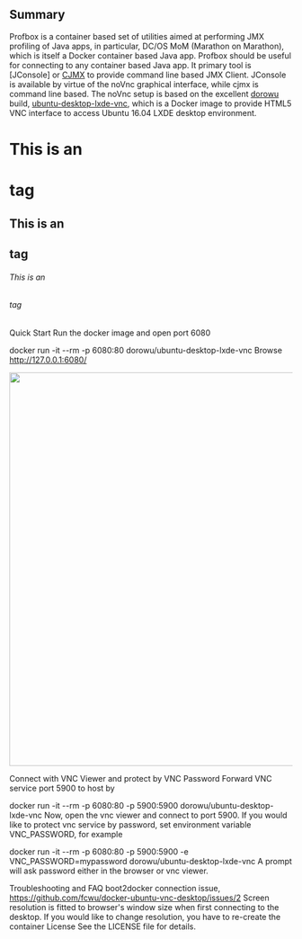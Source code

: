 

## Summary

Profbox is a container based set of utilities aimed at performing JMX profiling of Java apps, in particular, DC/OS MoM (Marathon on Marathon), which is itself a Docker container based Java app. Profbox should be useful for connecting to any container based Java app.  It primary tool is [JConsole] or [CJMX](https://github.com/cjmx/cjmx) to provide command line based JMX Client.  JConsole is available by virtue of the noVnc graphical interface, while cjmx is command line based.   The noVnc setup is based on the excellent [dorowu](https://hub.docker.com/r/dorowu/) build, [ubuntu-desktop-lxde-vnc](https://hub.docker.com/r/dorowu/ubuntu-desktop-lxde-vnc/), which is a Docker image to provide HTML5 VNC interface to access Ubuntu 16.04 LXDE desktop environment.


# This is an <h1> tag
## This is an <h2> tag
###### This is an <h6> tag


Quick Start
Run the docker image and open port 6080

docker run -it --rm -p 6080:80 dorowu/ubuntu-desktop-lxde-vnc
Browse http://127.0.0.1:6080/

<img src="https://raw.github.com/fcwu/docker-ubuntu-vnc-desktop/master/screenshots/lxde.png?v1" width=700/>

Connect with VNC Viewer and protect by VNC Password
Forward VNC service port 5900 to host by

docker run -it --rm -p 6080:80 -p 5900:5900 dorowu/ubuntu-desktop-lxde-vnc
Now, open the vnc viewer and connect to port 5900. If you would like to protect vnc service by password, set environment variable VNC_PASSWORD, for example

docker run -it --rm -p 6080:80 -p 5900:5900 -e VNC_PASSWORD=mypassword dorowu/ubuntu-desktop-lxde-vnc
A prompt will ask password either in the browser or vnc viewer.

Troubleshooting and FAQ
boot2docker connection issue, https://github.com/fcwu/docker-ubuntu-vnc-desktop/issues/2
Screen resolution is fitted to browser's window size when first connecting to the desktop. If you would like to change resolution, you have to re-create the container
License
See the LICENSE file for details.
